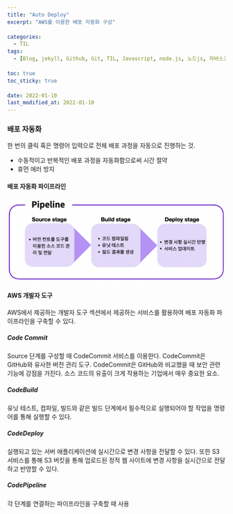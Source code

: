 ```yaml
---
title: "Auto Deploy"
excerpt: "AWS를 이용한 배포 자동화 구성"

categories:
  - TIL
tags:
  - [Blog, jekyll, Github, Git, TIL, Javascript, node.js, 노드js, 자바스크립트, aws, 배포 자동화, auto deploy, 배포]

toc: true
toc_sticky: true
 
date: 2022-01-10
last_modified_at: 2022-01-10
---
```

### 배포 자동화
한 번의 클릭 혹은 명령어 입력으로 전체 배포 과정을 자동으로 진행하는 것.
* 수동적이고 반복적인 배포 과정을 자동화함으로써 시간 절약
* 휴먼 에러 방지

#### 배포 자동화 파이프라인
![1157](/assets/images/pipe.png)

#### AWS 개발자 도구
AWS에서 제공하는 개발자 도구 섹션에서 제공하는 서비스를 활용하여 배포 자동화 파이프라인을 구축할 수 있다.

##### Code Commit
Source 단계를 구성할 때 CodeCommit 서비스를 이용한다. CodeCommit은 GitHub와 유사한 버전 관리 도구. CodeCommit은 GitHub와 비교했을 때 보안 관련 기능에 강점을 가진다. 소스 코드의 유출이 크게 작용하는 기업에서 매우 중요한 요소.

##### CodeBuild
유닛 테스트, 컴파일, 빌드와 같은 빌드 단계에서 필수적으로 실행되어야 할 작업을 명령어를 통해 실행할 수 있다.

##### CodeDeploy
실행되고 있는 서버 애플리케이션에 실시간으로 변경 사항을 전달할 수 있다. 또한 S3 서비스를 통해 S3 버킷을 통해 업로드된 정적 웹 사이트에 변경 사항을 실시간으로 전달하고 반영할 수 있다.

##### CodePipeline
각 단계를 연결하는 파이프라인을 구축할 때 사용